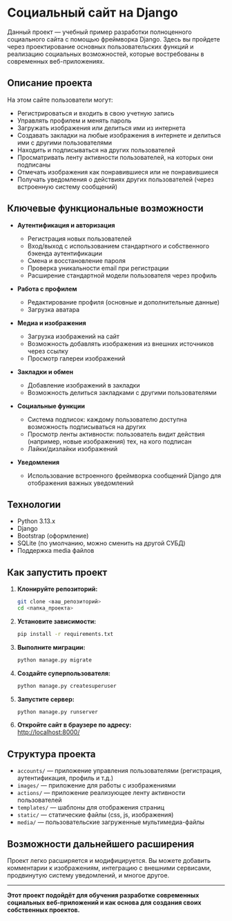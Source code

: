 # Социальный сайт на Django

Данный проект — учебный пример разработки полноценного социального сайта c помощью фреймворка Django. Здесь вы пройдете через проектирование основных пользовательских функций и реализацию социальных возможностей, которые востребованы в современных веб-приложениях.

## Описание проекта

На этом сайте пользователи могут:

- Регистрироваться и входить в свою учетную запись
- Управлять профилем и менять пароль
- Загружать изображения или делиться ими из интернета
- Создавать закладки на любые изображения в интернете и делиться ими с другими пользователями
- Находить и подписываться на других пользователей
- Просматривать ленту активности пользователей, на которых они подписаны
- Отмечать изображения как понравившиеся или не понравившиеся
- Получать уведомления о действиях других пользователей (через встроенную систему сообщений)

## Ключевые функциональные возможности

- **Аутентификация и авторизация**
  - Регистрация новых пользователей
  - Вход/выход с использованием стандартного и собственного бэкенда аутентификации
  - Смена и восстановление пароля
  - Проверка уникальности email при регистрации
  - Расширение стандартной модели пользователя через профиль

- **Работа с профилем**
  - Редактирование профиля (основные и дополнительные данные)
  - Загрузка аватара

- **Медиа и изображения**
  - Загрузка изображений на сайт
  - Возможность добавлять изображения из внешних источников через ссылку
  - Просмотр галереи изображений

- **Закладки и обмен**
  - Добавление изображений в закладки
  - Возможность делиться закладками с другими пользователями

- **Социальные функции**
  - Система подписок: каждому пользователю доступна возможность подписываться на других
  - Просмотр ленты активности: пользователь видит действия (например, новые изображения) тех, на кого подписан
  - Лайки/дизлайки изображений

- **Уведомления**
  - Использование встроенного фреймворка сообщений Django для отображения важных уведомлений

## Технологии

- Python 3.13.x
- Django
- Bootstrap (оформление)
- SQLite (по умолчанию, можно сменить на другой СУБД)
- Поддержка media файлов

## Как запустить проект

1. **Клонируйте репозиторий:**
   ```bash
   git clone <ваш_репозиторий>
   cd <папка_проекта>
   ```

2. **Установите зависимости:**
   ```bash
   pip install -r requirements.txt
   ```

3. **Выполните миграции:**
   ```bash
   python manage.py migrate
   ```

4. **Создайте суперпользователя:**
   ```bash
   python manage.py createsuperuser
   ```

5. **Запустите сервер:**
   ```bash
   python manage.py runserver
   ```

6. **Откройте сайт в браузере по адресу:**  
   [http://localhost:8000/](http://localhost:8000/)

## Структура проекта

- `accounts/` — приложение управления пользователями (регистрация, аутентификация, профиль и т.д.)
- `images/` — приложение для работы с изображениями
- `actions/` — приложение реализующее ленту активности пользователей
- `templates/` — шаблоны для отображения страниц
- `static/` — статические файлы (css, js, изображения)
- `media/` — пользовательские загруженные мультимедиа-файлы

## Возможности дальнейшего расширения

Проект легко расширяется и модифицируется. Вы можете добавить комментарии к изображениям, интеграцию с внешними сервисами, продвинутую систему уведомлений, и многое другое.

---

**Этот проект подойдёт для обучения разработке современных социальных веб-приложений и как основа для создания своих собственных проектов.**